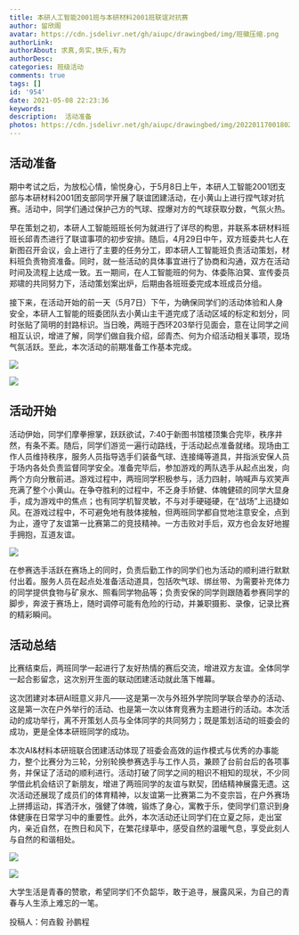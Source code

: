 ```yaml
---
title: 本研人工智能2001班与本研材料2001班联谊对抗赛
author: 留欣阁
avatar: https://cdn.jsdelivr.net/gh/aiupc/drawingbed/img/班徽压缩.png
authorLink: 
authorAbout: 求真,务实,快乐,有为
authorDesc: 
categories: 班级活动
comments: true
tags: []
id: '954'
date: 2021-05-08 22:23:36
keywords:
description:  活动准备
photos: https://cdn.jsdelivr.net/gh/aiupc/drawingbed/img/20220117001802.png
---
```


## 活动准备

期中考试之后，为放松心情，愉悦身心，于5月8日上午，本研人工智能2001团支部与本研材料2001团支部同学开展了联谊团建活动，在小黄山上进行捏气球对抗赛。活动中，同学们通过保护己方的气球、捏爆对方的气球获取分数，气氛火热。

早在策划之初，本研人工智能班班长何为就进行了详尽的构思，并联系本研材料班班长邱青杰进行了联谊事项的初步安排。随后，4月29日中午，双方班委共七人在新图召开会议，会上进行了主要的任务分工，即本研人工智能班负责活动策划，材料班负责物资准备。同时，就一些活动的具体事宜进行了协商和沟通，双方在活动时间及流程上达成一致。五一期间，在人工智能班的何为、体委陈泊蓂、宣传委员郑啸的共同努力下，活动策划案出炉，后期由各班班委完成本班成员分组。

接下来，在活动开始的前一天（5月7日）下午，为确保同学们的活动体验和人身安全，本研人工智能的班委团队去小黄山主干道完成了活动区域的标定和划分，同时张贴了简明的封路标识。当日晚，两班于西环203举行见面会，意在让同学之间相互认识，增进了解，同学们做自我介绍，邱青杰、何为介绍活动相关事项，现场气氛活跃。至此，本次活动的前期准备工作基本完成。

![](https://cdn.jsdelivr.net/gh/aiupc/drawingbed/img/00492206BD621B80882B11F9A28F9549-300x225.jpg)

![](https://cdn.jsdelivr.net/gh/aiupc/drawingbed/img/7A23697FF46F7537A0B5064390BDF835-300x225.jpg)

## 活动开始

活动伊始，同学们摩拳擦掌，跃跃欲试，7:40于新图书馆楼顶集合完毕，秩序井然，有条不紊。随后，同学们游览一遍行动路线，于活动起点准备就绪。现场由工作人员维持秩序，服务人员指导选手们装备气球、连接绳等道具，并指派安保人员于场内各处负责监督同学安全。准备完毕后，参加游戏的两队选手从起点出发，向两个方向分散前进。游戏过程中，两班同学积极参与，活力四射，呐喊声与欢笑声充满了整个小黄山。在争夺胜利的过程中，不乏身手矫健、体魄健硕的同学大显身手，成为游戏中的焦点；也有同学机智灵敏，不与对手硬碰硬，在“战场”上迅捷如风。在游戏过程中，不可避免地有肢体接触，但两班同学都自觉地注意安全，点到为止，遵守了友谊第一比赛第二的竞技精神。一方击败对手后，双方也会友好地握手拥抱，互道友谊。

![](https://cdn.jsdelivr.net/gh/aiupc/drawingbed/img/7582156C2969BF64EB1685A8609A51F9-300x225.jpg)

在参赛选手活跃在赛场上的同时，负责后勤工作的同学们也为活动的顺利进行默默付出着。服务人员在起点处准备活动道具，包括吹气球、绑丝带、为需要补充体力的同学提供食物与矿泉水、照看同学物品等；负责安保的同学则跟随着参赛同学的脚步，奔波于赛场上，随时调停可能有危险的行动，并兼职摄影、录像，记录比赛的精彩瞬间。

## 活动总结

比赛结束后，两班同学一起进行了友好热情的赛后交流，增进双方友谊。全体同学一起合影留念，这次别开生面的联动团建活动就此落下帷幕。

这次团建对本研AI班意义非凡——这是第一次与外班外学院同学联合举办的活动、这是第一次在户外举行的活动、也是第一次以体育竞赛为主题进行的活动。本次活动的成功举行，离不开策划人员与全体同学的共同努力；既是策划活动的班委会的成功，更是全体本研班同学的成功。

本次AI&材料本研班联合团建活动体现了班委会高效的运作模式与优秀的办事能力，整个比赛分为三轮，分别轮换参赛选手与工作人员，兼顾了台前台后的各项事务，并保证了活动的顺利进行。活动打破了同学之间的相识不相知的现状，不少同学借此机会结识了新朋友，增进了两班同学的友谊与默契，团结精神展露无遗。这次活动还展现了成员们的体育精神，以友谊第一比赛第二为不变宗旨，在户外赛场上拼搏运动，挥洒汗水，强健了体魄，锻炼了身心，寓教于乐，使同学们意识到身体健康在日常学习中的重要性。此外，本次活动还让同学们在立夏之际，走出室内，亲近自然，在煦日和风下，在繁花绿草中，感受自然的温暖气息，享受此刻人与自然的和谐相处。

![](https://cdn.jsdelivr.net/gh/aiupc/drawingbed/img/0A9A62C8D954FBB7BAEE71D6ABCF1B0E-300x225.jpg)

![](https://cdn.jsdelivr.net/gh/aiupc/drawingbed/img/28C21D13E11E6504CEF8914721ED41C1-300x225.jpg)

大学生活是青春的赞歌，希望同学们不负韶华，敢于追寻，展露风采，为自己的青春与人生添上难忘的一笔。

投稿人：何垚毅 孙鹏程